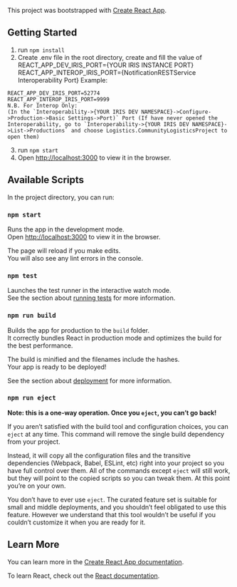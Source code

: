 This project was bootstrapped with [Create React App](https://github.com/facebook/create-react-app).

## Getting Started

1. run `npm install`
2. Create .env file in the root directory, create and fill the value of REACT_APP_DEV_IRIS_PORT={YOUR IRIS INSTANCE PORT}
REACT_APP_INTEROP_IRIS_PORT={NotificationRESTService Interoperability Port}
Example:
```
REACT_APP_DEV_IRIS_PORT=52774
REACT_APP_INTEROP_IRIS_PORT=9999
N.B. For Interop Only:
(In the `Interoperability->{YOUR IRIS DEV NAMESPACE}->Configure->Production->Basic Settings->Port)` Port (If have never opened the Interoperability, go to `Interoperability->{YOUR IRIS DEV NAMESPACE}->List->Productions` and choose Logistics.CommunityLogisticsProject to open them)
```
3. run `npm start`
4. Open [http://localhost:3000](http://localhost:3000) to view it in the browser.

## Available Scripts

In the project directory, you can run:

### `npm start`

Runs the app in the development mode.<br>
Open [http://localhost:3000](http://localhost:3000) to view it in the browser.

The page will reload if you make edits.<br>
You will also see any lint errors in the console.

### `npm test`

Launches the test runner in the interactive watch mode.<br>
See the section about [running tests](https://facebook.github.io/create-react-app/docs/running-tests) for more information.

### `npm run build`

Builds the app for production to the `build` folder.<br>
It correctly bundles React in production mode and optimizes the build for the best performance.

The build is minified and the filenames include the hashes.<br>
Your app is ready to be deployed!

See the section about [deployment](https://facebook.github.io/create-react-app/docs/deployment) for more information.

### `npm run eject`

**Note: this is a one-way operation. Once you `eject`, you can’t go back!**

If you aren’t satisfied with the build tool and configuration choices, you can `eject` at any time. This command will remove the single build dependency from your project.

Instead, it will copy all the configuration files and the transitive dependencies (Webpack, Babel, ESLint, etc) right into your project so you have full control over them. All of the commands except `eject` will still work, but they will point to the copied scripts so you can tweak them. At this point you’re on your own.

You don’t have to ever use `eject`. The curated feature set is suitable for small and middle deployments, and you shouldn’t feel obligated to use this feature. However we understand that this tool wouldn’t be useful if you couldn’t customize it when you are ready for it.

## Learn More

You can learn more in the [Create React App documentation](https://facebook.github.io/create-react-app/docs/getting-started).

To learn React, check out the [React documentation](https://reactjs.org/).
